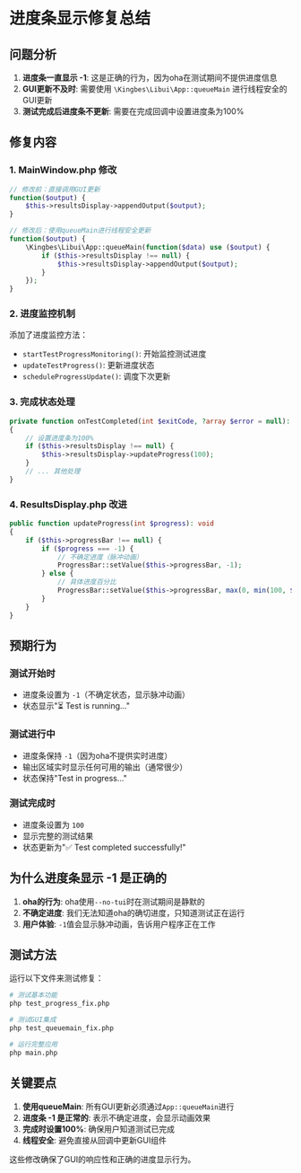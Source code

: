 # 进度条显示修复总结

## 问题分析

1. **进度条一直显示 -1**: 这是正确的行为，因为oha在测试期间不提供进度信息
2. **GUI更新不及时**: 需要使用 `\Kingbes\Libui\App::queueMain` 进行线程安全的GUI更新
3. **测试完成后进度条不更新**: 需要在完成回调中设置进度条为100%

## 修复内容

### 1. MainWindow.php 修改

```php
// 修改前：直接调用GUI更新
function($output) {
    $this->resultsDisplay->appendOutput($output);
}

// 修改后：使用queueMain进行线程安全更新
function($output) {
    \Kingbes\Libui\App::queueMain(function($data) use ($output) {
        if ($this->resultsDisplay !== null) {
            $this->resultsDisplay->appendOutput($output);
        }
    });
}
```

### 2. 进度监控机制

添加了进度监控方法：
- `startTestProgressMonitoring()`: 开始监控测试进度
- `updateTestProgress()`: 更新进度状态
- `scheduleProgressUpdate()`: 调度下次更新

### 3. 完成状态处理

```php
private function onTestCompleted(int $exitCode, ?array $error = null): void
{
    // 设置进度条为100%
    if ($this->resultsDisplay !== null) {
        $this->resultsDisplay->updateProgress(100);
    }
    // ... 其他处理
}
```

### 4. ResultsDisplay.php 改进

```php
public function updateProgress(int $progress): void
{
    if ($this->progressBar !== null) {
        if ($progress === -1) {
            // 不确定进度（脉冲动画）
            ProgressBar::setValue($this->progressBar, -1);
        } else {
            // 具体进度百分比
            ProgressBar::setValue($this->progressBar, max(0, min(100, $progress)));
        }
    }
}
```

## 预期行为

### 测试开始时
- 进度条设置为 `-1`（不确定状态，显示脉冲动画）
- 状态显示"⏳ Test is running..."

### 测试进行中
- 进度条保持 `-1`（因为oha不提供实时进度）
- 输出区域实时显示任何可用的输出（通常很少）
- 状态保持"Test in progress..."

### 测试完成时
- 进度条设置为 `100`
- 显示完整的测试结果
- 状态更新为"✅ Test completed successfully!"

## 为什么进度条显示 -1 是正确的

1. **oha的行为**: oha使用`--no-tui`时在测试期间是静默的
2. **不确定进度**: 我们无法知道oha的确切进度，只知道测试正在运行
3. **用户体验**: `-1`值会显示脉冲动画，告诉用户程序正在工作

## 测试方法

运行以下文件来测试修复：

```bash
# 测试基本功能
php test_progress_fix.php

# 测试GUI集成
php test_queuemain_fix.php

# 运行完整应用
php main.php
```

## 关键要点

1. **使用queueMain**: 所有GUI更新必须通过`App::queueMain`进行
2. **进度条 -1 是正常的**: 表示不确定进度，会显示动画效果
3. **完成时设置100%**: 确保用户知道测试已完成
4. **线程安全**: 避免直接从回调中更新GUI组件

这些修改确保了GUI的响应性和正确的进度显示行为。